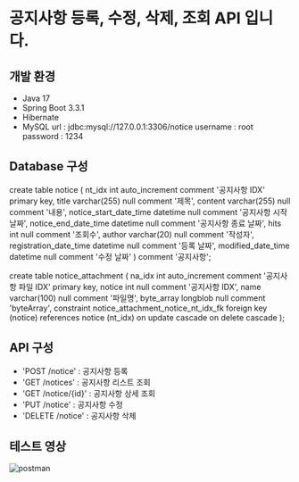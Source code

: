 # 공지사항 등록, 수정, 삭제, 조회 API 입니다.

## 개발 환경
- Java 17
- Spring Boot 3.3.1
- Hibernate
- MySQL 
url : jdbc:mysql://127.0.0.1:3306/notice
username : root
password : 1234


## Database 구성
create table notice
(
    nt_idx                 int auto_increment comment '공지사항 IDX' primary key,
    title                  varchar(255) null comment '제목',
    content                varchar(255) null comment '내용',
    notice_start_date_time datetime     null comment '공지사항 시작 날짜',
    notice_end_date_time   datetime     null comment '공지사항 종료 날짜',
    hits                   int          null comment '조회수',
    author                 varchar(20)  null comment '작성자',
    registration_date_time datetime     null comment '등록 날짜',
    modified_date_time     datetime     null comment '수정 날짜'
)   comment '공지사항';

create table notice_attachment
(
    na_idx     int auto_increment comment '공지사항 파일 IDX'
        primary key,
    notice     int          null comment '공지사항 IDX',
    name       varchar(100) null comment '파일명',
    byte_array longblob     null comment 'byteArray',
    constraint notice_attachment_notice_nt_idx_fk
        foreign key (notice) references notice (nt_idx)
            on update cascade on delete cascade
);


## API 구성
- 'POST /notice'     : 공지사항 등록
- 'GET /notices'     : 공지사항 리스트 조회
- 'GET /notice/{id}' : 공지사항 상세 조회
- 'PUT /notice'      : 공지사항 수정
- 'DELETE /notice'   : 공지사항 삭제


## 테스트 영상
![postman](https://github.com/user-attachments/assets/aa76b10b-6771-4f66-a447-328fef3b16e8)

